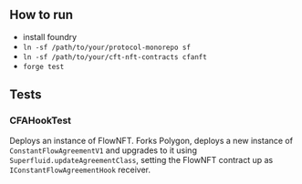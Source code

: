 ## How to run

* install foundry
* `ln -sf /path/to/your/protocol-monorepo sf` 
* `ln -sf /path/to/your/cft-nft-contracts cfanft`
* `forge test`

## Tests

### CFAHookTest
Deploys an instance of FlowNFT.
Forks Polygon, deploys a new instance of `ConstantFlowAgreementV1` and upgrades to it using `Superfluid.updateAgreementClass`, setting the FlowNFT contract up as `IConstantFlowAgreementHook` receiver.
